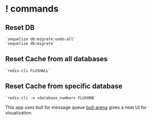 # ! commands

## Reset DB
    `sequelize db:migrate:undo:all`
    `sequelize db:migrate`

## Reset Cache from all databases
    `redis-cli FLUSHALL`

## Reset Cache from specific database
    `redis-cli -n <database_number> FLUSHDB`

This app uses bull for message queue
[bull-arena](https://github.com/bee-queue/arena) gives a neat UI for visualization.


